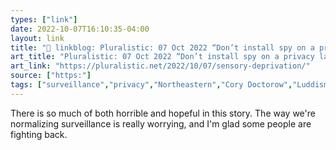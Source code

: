 ```yaml
---
types: ["link"]
date: 2022-10-07T16:10:35-04:00
layout: link
title: "🔗 linkblog: Pluralistic: 07 Oct 2022 “Don’t install spy on a privacy lab,” and other lessons for university provosts – Pluralistic: Daily links from Cory Doctorow'"
art_title: "Pluralistic: 07 Oct 2022 “Don’t install spy on a privacy lab,” and other lessons for university provosts – Pluralistic: Daily links from Cory Doctorow"
art_link: "https://pluralistic.net/2022/10/07/sensory-deprivation/"
source: ["https:"]
tags: ["surveillance","privacy","Northeastern","Cory Doctorow","Luddism"]
---
```

There is so much of both horrible and hopeful in this story. The way we're normalizing surveillance is really worrying, and I'm glad some people are fighting back.
 
